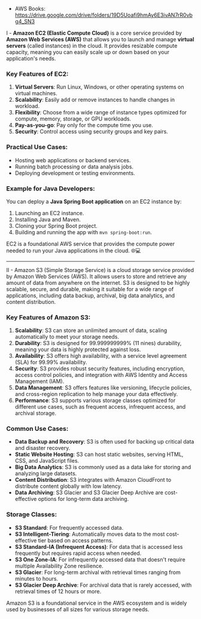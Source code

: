 * AWS Books: https://drive.google.com/drive/folders/19D5Uoafi9hmAy6E3ivAN7rR0vbg4_SN3

I - **Amazon EC2 (Elastic Compute Cloud)** is a core service provided by **Amazon Web Services (AWS)** that allows you to launch and manage **virtual servers** (called instances) in the cloud. It provides resizable compute capacity, meaning you can easily scale up or down based on your application's needs.

### Key Features of EC2:
1. **Virtual Servers**: Run Linux, Windows, or other operating systems on virtual machines.
2. **Scalability**: Easily add or remove instances to handle changes in workload.
3. **Flexibility**: Choose from a wide range of instance types optimized for compute, memory, storage, or GPU workloads.
4. **Pay-as-you-go**: Pay only for the compute time you use.
5. **Security**: Control access using security groups and key pairs.

### Practical Use Cases:
- Hosting web applications or backend services.
- Running batch processing or data analysis jobs.
- Deploying development or testing environments.

### Example for Java Developers:
You can deploy a **Java Spring Boot application** on an EC2 instance by:
1. Launching an EC2 instance.
2. Installing Java and Maven.
3. Cloning your Spring Boot project.
4. Building and running the app with `mvn spring-boot:run`.

EC2 is a foundational AWS service that provides the compute power needed to run your Java applications in the cloud. 🌐💻

---

II - Amazon S3 (Simple Storage Service) is a cloud storage service provided by Amazon Web Services (AWS). It allows users to store and retrieve any amount of data from anywhere on the internet. S3 is designed to be highly scalable, secure, and durable, making it suitable for a wide range of applications, including data backup, archival, big data analytics, and content distribution.

### Key Features of Amazon S3:
1. **Scalability**: S3 can store an unlimited amount of data, scaling automatically to meet your storage needs.
2. **Durability**: S3 is designed for 99.999999999% (11 nines) durability, meaning your data is highly protected against loss.
3. **Availability**: S3 offers high availability, with a service level agreement (SLA) for 99.99% availability.
4. **Security**: S3 provides robust security features, including encryption, access control policies, and integration with AWS Identity and Access Management (IAM).
5. **Data Management**: S3 offers features like versioning, lifecycle policies, and cross-region replication to help manage your data effectively.
6. **Performance**: S3 supports various storage classes optimized for different use cases, such as frequent access, infrequent access, and archival storage.

### Common Use Cases:
- **Data Backup and Recovery**: S3 is often used for backing up critical data and disaster recovery.
- **Static Website Hosting**: S3 can host static websites, serving HTML, CSS, and JavaScript files.
- **Big Data Analytics**: S3 is commonly used as a data lake for storing and analyzing large datasets.
- **Content Distribution**: S3 integrates with Amazon CloudFront to distribute content globally with low latency.
- **Data Archiving**: S3 Glacier and S3 Glacier Deep Archive are cost-effective options for long-term data archiving.

### Storage Classes:
- **S3 Standard**: For frequently accessed data.
- **S3 Intelligent-Tiering**: Automatically moves data to the most cost-effective tier based on access patterns.
- **S3 Standard-IA (Infrequent Access)**: For data that is accessed less frequently but requires rapid access when needed.
- **S3 One Zone-IA**: For infrequently accessed data that doesn't require multiple Availability Zone resilience.
- **S3 Glacier**: For long-term archival with retrieval times ranging from minutes to hours.
- **S3 Glacier Deep Archive**: For archival data that is rarely accessed, with retrieval times of 12 hours or more.

Amazon S3 is a foundational service in the AWS ecosystem and is widely used by businesses of all sizes for various storage needs.
